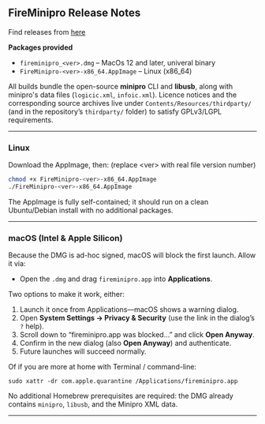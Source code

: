 ## FireMinipro Release Notes

Find releases from [here](https://github.com/Jartza/fireminipro/releases/)

**Packages provided**
- `fireminipro_<ver>.dmg` – MacOs 12 and later, univeral binary
- `FireMinipro-<ver>-x86_64.AppImage` – Linux (x86_64)

All builds bundle the open-source **minipro** CLI and **libusb**, along with minipro's data files (`logicic.xml`, `infoic.xml`). Licence notices and the corresponding source archives live under `Contents/Resources/thirdparty/` (and in the repository’s `thirdparty/` folder) to satisfy GPLv3/LGPL requirements.

---

### Linux

Download the AppImage, then: (replace \<ver\> with real file version number)

```bash
chmod +x FireMinipro-<ver>-x86_64.AppImage
./FireMinipro-<ver>-x86_64.AppImage
```

The AppImage is fully self-contained; it should run on a clean Ubuntu/Debian install with no additional packages.

---

### macOS (Intel & Apple Silicon)

Because the DMG is ad-hoc signed, macOS will block the first launch. Allow it via:

- Open the `.dmg` and drag `fireminipro.app` into **Applications**.

Two options to make it work, either:

1. Launch it once from Applications—macOS shows a warning dialog.
2. Open **System Settings → Privacy & Security** (use the link in the dialog’s `?` help).
3. Scroll down to “fireminipro.app was blocked…” and click **Open Anyway**.
4. Confirm in the new dialog (also **Open Anyway**) and authenticate.
5. Future launches will succeed normally.

Of if you are more at home with Terminal / command-line:

`sudo xattr -dr com.apple.quarantine /Applications/fireminipro.app`

No additional Homebrew prerequisites are required: the DMG already contains `minipro`, `libusb`, and the Minipro XML data.

---
